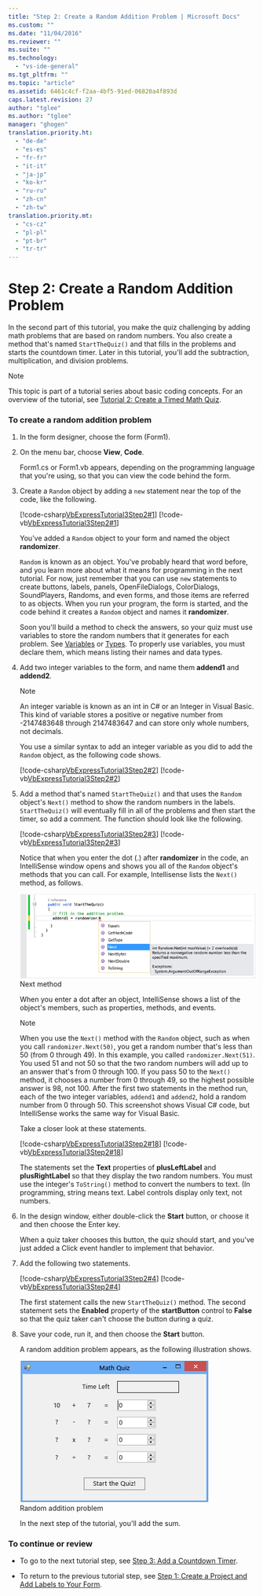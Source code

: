 ```yaml
---
title: "Step 2: Create a Random Addition Problem | Microsoft Docs"
ms.custom: ""
ms.date: "11/04/2016"
ms.reviewer: ""
ms.suite: ""
ms.technology: 
  - "vs-ide-general"
ms.tgt_pltfrm: ""
ms.topic: "article"
ms.assetid: 6461c4cf-f2aa-4bf5-91ed-06820a4f893d
caps.latest.revision: 27
author: "tglee"
ms.author: "tglee"
manager: "ghogen"
translation.priority.ht: 
  - "de-de"
  - "es-es"
  - "fr-fr"
  - "it-it"
  - "ja-jp"
  - "ko-kr"
  - "ru-ru"
  - "zh-cn"
  - "zh-tw"
translation.priority.mt: 
  - "cs-cz"
  - "pl-pl"
  - "pt-br"
  - "tr-tr"
---
```

# Step 2: Create a Random Addition Problem
In the second part of this tutorial, you make the quiz challenging by adding math problems that are based on random numbers. You also create a method that's named `StartTheQuiz()` and that fills in the problems and starts the countdown timer. Later in this tutorial, you'll add the subtraction, multiplication, and division problems.  
  
> [!NOTE]
>  This topic is part of a tutorial series about basic coding concepts. For an overview of the tutorial, see [Tutorial 2: Create a Timed Math Quiz](../ide/tutorial-2-create-a-timed-math-quiz.md).  
  
### To create a random addition problem  
  
1.  In the form designer, choose the form (Form1).  
  
2.  On the menu bar, choose **View**, **Code**.  
  
     Form1.cs or Form1.vb appears, depending on the programming language that you're using, so that you can view the code behind the form.  
  
3.  Create a `Random` object by adding a `new` statement near the top of the code, like the following.  
  
     [!code-csharp[VbExpressTutorial3Step2#1](../ide/codesnippet/CSharp/step-2-create-a-random-addition-problem_1.cs)]
     [!code-vb[VbExpressTutorial3Step2#1](../ide/codesnippet/VisualBasic/step-2-create-a-random-addition-problem_1.vb)]  
  
     You've added a `Random` object to your form and named the object **randomizer**.  
  
     `Random` is known as an object. You've probably heard that word before, and you learn more about what it means for programming in the next tutorial. For now, just remember that you can use `new` statements to create buttons, labels, panels, OpenFileDialogs, ColorDialogs, SoundPlayers, Randoms, and even forms, and those items are referred to as objects. When you run your program, the form is started, and the code behind it creates a `Random` object and names it **randomizer**.  
  
     Soon you'll build a method to check the answers, so your quiz must use variables to store the random numbers that it generates for each problem. See [Variables](/dotnet/visual-basic/programming-guide/language-features/variables/index) or [Types](/dotnet/csharp/programming-guide/types/index). To properly use variables, you must declare them, which means listing their names and data types.  
  
4.  Add two integer variables to the form, and name them **addend1** and **addend2**.  
  
    > [!NOTE]
    >  An integer variable is known as an int in C# or an Integer in Visual Basic. This kind of variable stores a positive or negative number from -2147483648 through 2147483647 and can store only whole numbers, not decimals.  
  
     You use a similar syntax to add an integer variable as you did to add the `Random` object, as the following code shows.  
  
     [!code-csharp[VbExpressTutorial3Step2#2](../ide/codesnippet/CSharp/step-2-create-a-random-addition-problem_2.cs)]
     [!code-vb[VbExpressTutorial3Step2#2](../ide/codesnippet/VisualBasic/step-2-create-a-random-addition-problem_2.vb)]  
  
5.  Add a method that's named `StartTheQuiz()` and that uses the `Random` object's `Next()` method to show the random numbers in the labels. `StartTheQuiz()` will eventually fill in all of the problems and then start the timer, so add a comment. The function should look like the following.  
  
     [!code-csharp[VbExpressTutorial3Step2#3](../ide/codesnippet/CSharp/step-2-create-a-random-addition-problem_3.cs)]
     [!code-vb[VbExpressTutorial3Step2#3](../ide/codesnippet/VisualBasic/step-2-create-a-random-addition-problem_3.vb)]  
  
     Notice that when you enter the dot (.) after **randomizer** in the code, an IntelliSense window opens and shows you all of the `Random` object's methods that you can call. For example, Intellisense lists the `Next()` method, as follows.  
  
     ![Next method](../ide/media/express_randomwhite.png "Express_RandomWhite")  
Next method  
  
     When you enter a dot after an object, IntelliSense shows a list of the object's members, such as properties, methods, and events.  
  
    > [!NOTE]
    >  When you use the `Next()` method with the `Random` object, such as when you call `randomizer.Next(50)`, you get a random number that's less than 50 (from 0 through 49). In this example, you called `randomizer.Next(51)`. You used 51 and not 50 so that the two random numbers will add up to an answer that's from 0 through 100. If you pass 50 to the `Next()` method, it chooses a number from 0 through 49, so the highest possible answer is 98, not 100. After the first two statements in the method run, each of the two integer variables, `addend1` and `addend2`, hold a random number from 0 through 50. This screenshot shows Visual C# code, but IntelliSense works the same way for Visual Basic.  
  
     Take a closer look at these statements.  
  
     [!code-csharp[VbExpressTutorial3Step2#18](../ide/codesnippet/CSharp/step-2-create-a-random-addition-problem_4.cs)]
     [!code-vb[VbExpressTutorial3Step2#18](../ide/codesnippet/VisualBasic/step-2-create-a-random-addition-problem_4.vb)]  
  
     The statements set the **Text** properties of **plusLeftLabel** and **plusRightLabel** so that they display the two random numbers. You must use the integer's `ToString()` method to convert the numbers to text. (In programming, string means text. Label controls display only text, not numbers.  
  
6.  In the design window, either double-click the **Start** button, or choose it and then choose the Enter key.  
  
     When a quiz taker chooses this button, the quiz should start, and you've just added a Click event handler to implement that behavior.  
  
7.  Add the following two statements.  
  
     [!code-csharp[VbExpressTutorial3Step2#4](../ide/codesnippet/CSharp/step-2-create-a-random-addition-problem_5.cs)]
     [!code-vb[VbExpressTutorial3Step2#4](../ide/codesnippet/VisualBasic/step-2-create-a-random-addition-problem_5.vb)]  
  
     The first statement calls the new `StartTheQuiz()` method. The second statement sets the **Enabled** property of the **startButton** control to **False** so that the quiz taker can't choose the button during a quiz.  
  
8.  Save your code, run it, and then choose the **Start** button.  
  
     A random addition problem appears, as the following illustration shows.  
  
     ![Random addition problem](../ide/media/express_additionproblem.png "Express_AdditionProblem")  
Random addition problem  
  
     In the next step of the tutorial, you'll add the sum.  
  
### To continue or review  
  
-   To go to the next tutorial step, see [Step 3: Add a Countdown Timer](../ide/step-3-add-a-countdown-timer.md).  
  
-   To return to the previous tutorial step, see [Step 1: Create a Project and Add Labels to Your Form](../ide/step-1-create-a-project-and-add-labels-to-your-form.md).